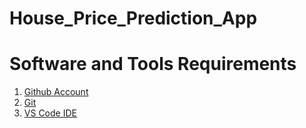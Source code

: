 # House_Price_Prediction_App
# Software and Tools Requirements



1. [Github Account](https://github.com/)
2. [Git](https://git-scm.com/)
3. [VS Code IDE](https://code.visualstudio.com/)
